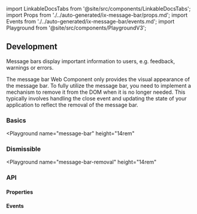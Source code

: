 import LinkableDocsTabs from '@site/src/components/LinkableDocsTabs';
import Props from './../auto-generated/ix-message-bar/props.md';
import Events from './../auto-generated/ix-message-bar/events.md';
import Playground from '@site/src/components/PlaygroundV3';

## Development

<!-- introduction start -->
Message bars display important information to users, e.g. feedback, warnings or errors.
<!-- introduction end -->

The message bar Web Component only provides the visual appearance of the message bar.
To fully utilize the message bar, you need to implement a mechanism to remove it from the DOM when it is no longer needed.
This typically involves handling the close event and updating the state of your application to reflect the removal of the message bar.

### Basics

<Playground
name="message-bar"
height="14rem"
></Playground>

### Dismissible

<Playground
name="message-bar-removal"
height="14rem"
></Playground>

### API

#### Properties

<Props />

#### Events

<Events />
